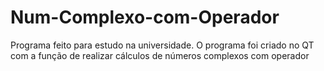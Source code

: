 # Num-Complexo-com-Operador
Programa feito para estudo na universidade. O programa foi criado no QT com a função de realizar cálculos de números complexos com operador

